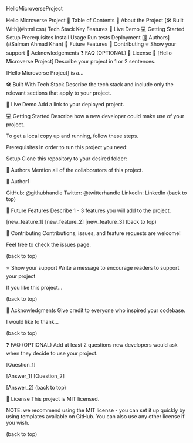 HelloMicroverseProject

Hello Microverse Project
📗 Table of Contents
📖 About the Project
[🛠 Built With](#html css)
Tech Stack
Key Features
🚀 Live Demo
💻 Getting Started
Setup
Prerequisites
Install
Usage
Run tests
Deployment
[👥 Authors](#Salman Ahmad Khan)
🔭 Future Features
🤝 Contributing
⭐️ Show your support
🙏 Acknowledgements
❓ FAQ (OPTIONAL)
📝 License
📖 [Hello Microverse Project]
Describe your project in 1 or 2 sentences.

[Hello Microverse Project] is a...

🛠 Built With
Tech Stack
Describe the tech stack and include only the relevant sections that apply to your project.

🚀 Live Demo
Add a link to your deployed project.

💻 Getting Started
Describe how a new developer could make use of your project.

To get a local copy up and running, follow these steps.

Prerequisites
In order to run this project you need:

Setup
Clone this repository to your desired folder:

👥 Authors
Mention all of the collaborators of this project.

👤 Author1

GitHub: @githubhandle
Twitter: @twitterhandle
LinkedIn: LinkedIn
(back to top)

🔭 Future Features
Describe 1 - 3 features you will add to the project.

 [new_feature_1]
 [new_feature_2]
 [new_feature_3]
(back to top)

🤝 Contributing
Contributions, issues, and feature requests are welcome!

Feel free to check the issues page.

(back to top)

⭐️ Show your support
Write a message to encourage readers to support your project

If you like this project...

(back to top)

🙏 Acknowledgments
Give credit to everyone who inspired your codebase.

I would like to thank...

(back to top)

❓ FAQ (OPTIONAL)
Add at least 2 questions new developers would ask when they decide to use your project.

[Question_1]

[Answer_1]
[Question_2]

[Answer_2]
(back to top)

📝 License
This project is MIT licensed.

NOTE: we recommend using the MIT license - you can set it up quickly by using templates available on GitHub. You can also use any other license if you wish.

(back to top)

